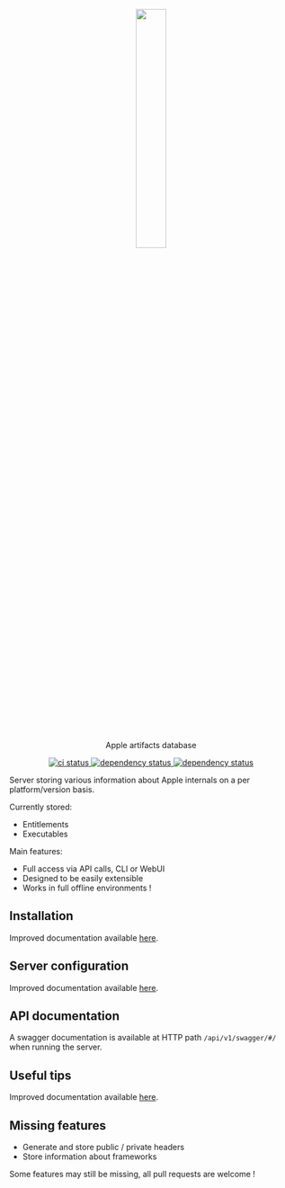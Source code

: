 <p align="center" style="text-align: center">
  <img src="assets/logo.png" width="33%">
</p>

<p align="center">
    <p align="center">Apple artifacts database</p>
    <p align="center">
        <!-- <a href="https://crates.io/crates/appledb_rs">
            <img alt="crates.io" src="https://img.shields.io/crates/v/appledb_rs.svg"/>
        </a> --->
        <a href="https://github.com/cocool97/appledb_rs/actions">
            <img alt="ci status" src="https://github.com/cocool97/appledb_rs/actions/workflows/rust-build.yml/badge.svg"/>
        </a>
        <a href="https://deps.rs/repo/github/cocool97/appledb_rs">
            <img alt="dependency status" src="https://deps.rs/repo/github/cocool97/appledb_rs/status.svg"/>
        </a>
        <a href="https://opensource.org/licenses/MIT">
            <img alt="dependency status" src="https://img.shields.io/badge/License-MIT-yellow.svg"/>
        </a>
    </p>
</p>

Server storing various information about Apple internals on a per platform/version basis.

Currently stored:

- Entitlements
- Executables

Main features:

- Full access via API calls, CLI or WebUI
- Designed to be easily extensible
- Works in full offline environments !

## Installation

Improved documentation available [here](./documentation/installation.md).

## Server configuration

Improved documentation available [here](./documentation/configuration.md).

## API documentation

A swagger documentation is available at HTTP path `/api/v1/swagger/#/` when running the server.

## Useful tips

Improved documentation available [here](./documentation/tips.md).

## Missing features

- Generate and store public / private headers
- Store information about frameworks

Some features may still be missing, all pull requests are welcome !

